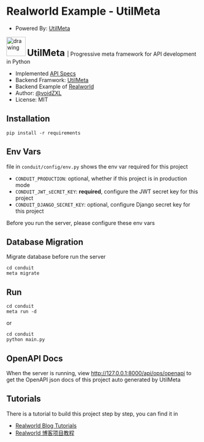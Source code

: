# Realworld Example - UtilMeta

* Powered By: [UtilMeta](https://utilmeta.com/py)

<img src="https://utilmeta.com/img/logo-main.png" href="https://utilmeta.com" alt="drawing" width="50"/> <strong style="font-size: 24px">UtilMeta </strong> | Progressive meta framework for API development in Python

* Implemented [API Specs](https://realworld-docs.netlify.app/docs/specs/backend-specs/endpoints)
* Backend Framwork: [UtilMeta](https://github.com/utilmeta/utilmeta-py)
* Backend Example of [Realworld](https://github.com/gothinkster/realworld)
* Author: [@voidZXL](https://github.com/voidZXL)
* License: MIT

##  Installation

```
pip install -r requirements
```
## Env Vars

file in `conduit/config/env.py` shows the env var required for this project
* `CONDUIT_PRODUCTION`: optional, whether if this project is in production mode
* `CONDUIT_JWT_sECRET_KEY`: **required**, configure the JWT secret key for this project
* `CONDUIT_DJANGO_SECRET_KEY`: optional, configure Django secret key for this project

Before you run the server, please configure these env vars

## Database Migration

Migrate database before run the server
```shell
cd conduit
meta migrate
```

## Run
```shell
cd conduit
meta run -d
```
or
```shell
cd conduit
python main.py
```

## OpenAPI Docs

When the server is running, view http://127.0.0.1:8000/api/ops/openapi to get the OpenAPI json docs of this project auto generated by UtilMeta

## Tutorials
There is a tutorial to build this project step by step, you can find it in

* [Realworld Blog Tutorials](https://docs.utilmeta.com/py/en/tutorials/realworld-blog/)
* [Realworld 博客项目教程](https://docs.utilmeta.com/py/zh/tutorials/realworld-blog/)

